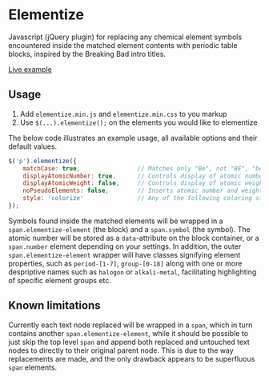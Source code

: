 # Elementize

Javascript (jQuery plugin) for replacing any chemical element symbols encountered inside the matched element contents with periodic table blocks, inspired by the Breaking Bad intro titles.

[Live example](http://dessibelle.github.io/elementize/example.html)

## Usage

1. Add `elementize.min.js` and `elementize.min.css` to you markup
2. Use `$(...).elementize();` on the elements you would like to elementize 

The below code illustrates an example usage, all available options and their default values.

```javascript
$('p').elementize({
    matchCase: true,                // Matches only "Be", not "BE", "be" or "bE"
    displayAtomicNumber: true,      // Controls display of atomic number in the top right corner
    displayAtomicWeight: false,     // Controls display of atomic weight in the bottom right corner
    noPseudoElements: false,        // Inserts atomic number and weight in a span element rather than data-attribute and :before/:after pseudo-elements
    style: 'colorize'               // Any of the following coloring styles: 'colorize', 'breaking-bad', 'clear'
});
```

Symbols found inside the matched elements will be wrapped in a `span.elementize-element` (the block) and a `span.symbol` (the symbol). The atomic number will be stored as a `data`-attribute on the block container, or a `span.number` element depending on your settings. In addition, the outer `span.elementize-element` wrapper will have classes signifying element properties, such as `period-[1-7]`, `group-[0-18]` along with one or more despriptive names such as `halogon` or `alkali-metal`, facilitating highlighting of specific element groups etc.

## Known limitations

Currently each text node replaced will be wrapped in a `span`, which in turn contains another `span.elementize-element`, while it should be possible to just skip the top level `span` and append both replaced and untouched text nodes to directly to their original parent node. This is due to the way replacements are made, and the only drawback appears to be superfluous `span` elements.
